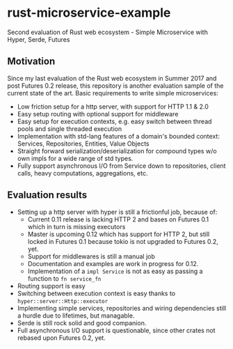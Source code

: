# rust-microservice-example
Second evaluation of Rust web ecosystem - Simple Microservice with Hyper, Serde, Futures

## Motivation

Since my last evaluation of the Rust web ecosystem in Summer 2017 and post Futures 0.2 release, this repository is another evaluation sample of the current state of the art. 
Basic requirements to write simple microservices:
- Low friction setup for a http server, with support for HTTP 1.1 & 2.0
- Easy setup routing with optional support for middleware
- Easy setup for execution contexts, e.g. easy switch between thread pools and single threaded execution
- Implementation with std-lang features of a domain's bounded context: Services, Repositories, Entities, Value Objects
- Straight forward serialization/deserialization for compound types w/o own impls for a wide range of std types.
- Fully support asynchronous I/O from Service down to repositories, client calls, heavy computations, aggregations, etc.

## Evaluation results

- Setting up a http server with hyper is still a frictionful job, because of:
  - Current 0.11 release is lacking HTTP 2 and bases on Futures 0.1 which in turn is missing executors
  - Master is upcoming 0.12 which has support for HTTP 2, but still locked in Futures 0.1 because tokio is not upgraded to Futures 0.2, yet.
  - Support for middlewares is still a manual job
  - Documentation and examples are work in progress for 0.12.
  - Implementation of a `impl Service` is not as easy as passing a function to `fn service_fn`
- Routing support is easy
- Switching between execution context is easy thanks to `hyper::server::Http::executor`
- Implementing simple services, repositories and wiring dependencies still a hurdle due to lifetimes, but managable.
- Serde is still rock solid and good companion.
- Full asynchronous I/O support is questionable, since other crates not rebased upon Futures 0.2, yet.
